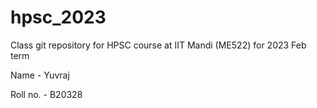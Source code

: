 # hpsc_2023
Class git repository for HPSC course at IIT Mandi (ME522) for 2023 Feb term

Name - Yuvraj

Roll no. - B20328
